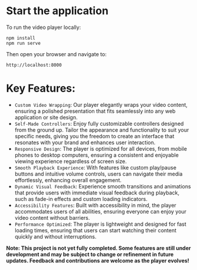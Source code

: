 
# Start the application
To run the video player locally:
```cli
npm install
npm run serve
```
Then open your browser and navigate to:
```cli
http://localhost:8000
```

# Key Features:
- `Custom Video Wrapping`: Our player elegantly wraps your video content, ensuring a polished presentation that fits seamlessly into any web application or site design.
- `Self-Made Controllers`: Enjoy fully customizable controllers designed from the ground up. Tailor the appearance and functionality to suit your specific needs, giving you the freedom to create an interface that resonates with your brand and enhances user interaction.
- `Responsive Design`: The player is optimized for all devices, from mobile phones to desktop computers, ensuring a consistent and enjoyable viewing experience regardless of screen size.
- `Smooth Playback Experience`: With features like custom play/pause buttons and intuitive volume controls, users can navigate their media effortlessly, enhancing overall engagement.
- `Dynamic Visual Feedback`: Experience smooth transitions and animations that provide users with immediate visual feedback during playback, such as fade-in effects and custom loading indicators.
- `Accessibility Features`: Built with accessibility in mind, the player accommodates users of all abilities, ensuring everyone can enjoy your video content without barriers.
- `Performance Optimized`: The player is lightweight and designed for fast loading times, ensuring that users can start watching their content quickly and without interruptions.


**Note: This project is not yet fully completed. Some features are still under development and may be subject to change or refinement in future updates. Feedback and contributions are welcome as the player evolves!**